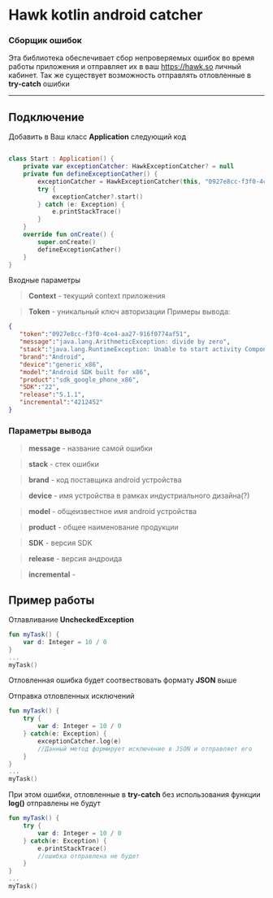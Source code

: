 # Hawk kotlin android catcher
### Сборщик ошибок 
Эта библиотека обеспечивает сбор непроверяемых ошибок во время работы приложения и отправляет их в ваш https://hawk.so личный кабинет.
Так же существует возможность отправлять отловленные в **try-catch** ошибки

-----

Подключение
------------
Добавить в Ваш класс **Application** следующий код

```kotlin

class Start : Application() {
    private var exceptionCatcher: HawkExceptionCatcher? = null
    private fun defineExceptionCather() {
        exceptionCatcher = HawkExceptionCatcher(this, "0927e8cc-f3f0-4ce4-aa27-916f0774af51")
        try {
            exceptionCatcher?.start()
        } catch (e: Exception) {
            e.printStackTrace()
        }
    }
    override fun onCreate() {
        super.onCreate()
        defineExceptionCather()
    }
}

```
Входные параметры 


> **Context** - текущий context приложения

> **Token** - уникальный ключ авторизации
Примеры вывода:

```json
{  
   "token":"0927e8cc-f3f0-4ce4-aa27-916f0774af51",
   "message":"java.lang.ArithmeticException: divide by zero",
   "stack":"java.lang.RuntimeException: Unable to start activity ComponentInfo{com.hawkandroidcatcher.akscorp.hawkandroidcatcher\/com.hawkandroidcatcher.akscorp.hawkandroidcatcher.SampleMainActivity}: java.lang.ArithmeticException: divide by zero",
   "brand":"Android",
   "device":"generic_x86",
   "model":"Android SDK built for x86",
   "product":"sdk_google_phone_x86",
   "SDK":"22",
   "release":"5.1.1",
   "incremental":"4212452"
}
```
### Параметры вывода
> **message** - название самой ошибки

> **stack** - стек ошибки

> **brand** - код поставщика android устройства

> **device** - имя устройства в рамках индустриального дизайна(?)

> **model** - общеизвестное имя android устройства

> **product** - общее наименование продукции

> **SDK** - версия SDK

> **release** - версия андроида

> **incremental** - 

## Пример работы  

Отлавливание **UncheckedException**

```kotlin
fun myTask() {
	var d: Integer = 10 / 0
}
...
myTask()
```
Отловленная ошибка будет соотвествовать формату **JSON** выше

Отправка отловленных исключений

```kotlin
fun myTask() {
    try {
        var d: Integer = 10 / 0
    } catch(e: Exception) {
        exceptionCatcher.log(e) 
        //Данный метод формирует исключение в JSON и отправляет его
    }
}
...
myTask()
```
При этом ошибки, отловленные в **try-catch** без использования функции **log()** отправлены не будут

```kotlin
fun myTask() {
    try {
        var d: Integer = 10 / 0
    } catch(e: Exception) {
        e.printStackTrace()
        //ошибка отправлена не будет
    }
}
...
myTask()
```
